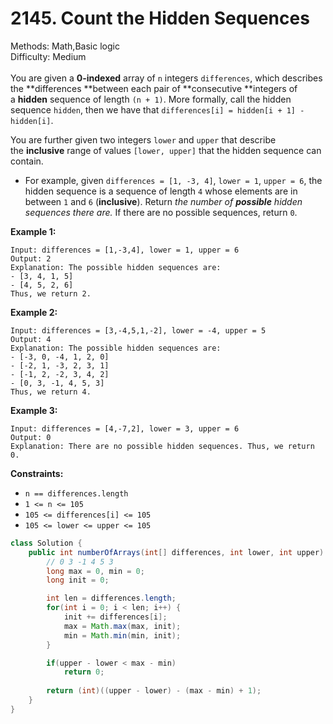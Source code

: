 # 2145. Count the Hidden Sequences  

  Methods: Math,Basic logic </br> Difficulty: Medium </br> </br>You are given a **0-indexed** array of `n` integers `differences`, which describes the **differences **between each pair of **consecutive **integers of a **hidden** sequence of length `(n + 1)`. More formally, call the hidden sequence `hidden`, then we have that `differences[i] = hidden[i + 1] - hidden[i]`.

You are further given two integers `lower` and `upper` that describe the **inclusive** range of values `[lower, upper]` that the hidden sequence can contain.

- For example, given `differences = [1, -3, 4]`, `lower = 1`, `upper = 6`, the hidden sequence is a sequence of length `4` whose elements are in between `1` and `6` (**inclusive**).
Return *the number of ****possible**** hidden sequences there are.* If there are no possible sequences, return `0`.

**Example 1:**

```plain text
Input: differences = [1,-3,4], lower = 1, upper = 6
Output: 2
Explanation: The possible hidden sequences are:
- [3, 4, 1, 5]
- [4, 5, 2, 6]
Thus, we return 2.

```

**Example 2:**

```plain text
Input: differences = [3,-4,5,1,-2], lower = -4, upper = 5
Output: 4
Explanation: The possible hidden sequences are:
- [-3, 0, -4, 1, 2, 0]
- [-2, 1, -3, 2, 3, 1]
- [-1, 2, -2, 3, 4, 2]
- [0, 3, -1, 4, 5, 3]
Thus, we return 4.
```

**Example 3:**

```plain text
Input: differences = [4,-7,2], lower = 3, upper = 6
Output: 0
Explanation: There are no possible hidden sequences. Thus, we return 0.
```

**Constraints:**

- `n == differences.length`
- `1 <= n <= 105`
- `105 <= differences[i] <= 105`
- `105 <= lower <= upper <= 105`
```java
class Solution {
    public int numberOfArrays(int[] differences, int lower, int upper) {
        // 0 3 -1 4 5 3 
        long max = 0, min = 0;
        long init = 0;

        int len = differences.length;
        for(int i = 0; i < len; i++) {
            init += differences[i];
            max = Math.max(max, init);
            min = Math.min(min, init);
        }

        if(upper - lower < max - min)
            return 0;
        
        return (int)((upper - lower) - (max - min) + 1);
    }
}
```

